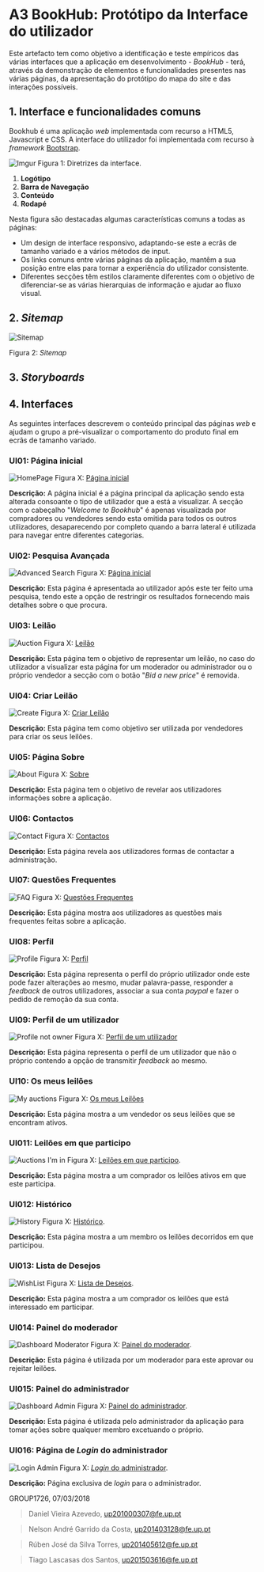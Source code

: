 # A3 BookHub: Protótipo da Interface do utilizador

Este artefacto tem como objetivo a identificação e teste empíricos das várias interfaces que a aplicação em desenvolvimento - *BookHub* - terá, através da demonstração de elementos e funcionalidades presentes nas várias páginas, da apresentação do protótipo do mapa do site e das interações possíveis.
 
## 1. Interface e funcionalidades comuns
 
Bookhub é uma aplicação *web* implementada com recurso a HTML5, Javascript e CSS. A interface do utilizador foi implementada com recurso à *framework* [Bootstrap](https://getbootstrap.com/).

![Imgur](https://i.imgur.com/eORgOD6.png)
Figura 1: Diretrizes da interface.

1. **Logótipo**
2. **Barra de Navegação**
3. **Conteúdo**
4. **Rodapé**

Nesta figura são destacadas algumas características comuns a todas as páginas:
* Um design de interface responsivo, adaptando-se este a ecrãs de tamanho variado e a vários métodos de input.
* Os links comuns entre várias páginas da aplicação, mantêm a sua posição entre elas para tornar a experiência do utilizador consistente.
* Diferentes secções têm estilos claramente diferentes com o objetivo de diferenciar-se as várias hierarquias de informação e ajudar ao fluxo visual.
 
## 2. *Sitemap*
![Sitemap](https://i.imgur.com/ToqiYnt.png)

Figura 2: *Sitemap*
 
## 3. *Storyboards*
 
 
## 4. Interfaces
 
As seguintes interfaces descrevem o conteúdo principal das páginas *web* e ajudam o grupo a pré-visualizar o comportamento do produto final em ecrãs de tamanho variado.

### UI01: Página inicial
![HomePage](https://i.imgur.com/oBzXNX7.jpg)
Figura X: [Página inicial](https://tiagolascasas.github.io/lbaw1726/home.html)

**Descrição:** A página inicial é a página principal da aplicação sendo esta alterada consoante o tipo de utilizador que a está a visualizar. A secção com o cabeçalho "*Welcome to Bookhub*" é apenas visualizada por compradores ou vendedores sendo esta omitida para todos os outros utilizadores, desaparecendo por completo quando a barra lateral é utilizada para navegar entre diferentes categorias.

### UI02: Pesquisa Avançada
![Advanced Search](https://i.imgur.com/ZE20ea9.jpg)
Figura X: [Página inicial](https://tiagolascasas.github.io/lbaw1726/search.html)

**Descrição:** Esta página é apresentada ao utilizador após este ter feito uma pesquisa, tendo este a opção de restringir os resultados fornecendo mais detalhes sobre o que procura.

### UI03: Leilão
![Auction](https://i.imgur.com/afCEjKG.jpg)
Figura X: [Leilão](https://tiagolascasas.github.io/lbaw1726/auction.html)

**Descrição:** Esta página tem o objetivo de representar um leilão, no caso do utilizador a visualizar esta página for um moderador ou administrador ou o próprio vendedor a secção com o botão "*Bid a new price*" é removida.

### UI04: Criar Leilão
![Create](https://i.imgur.com/j4LdKSZ.jpg)
Figura X: [Criar Leilão](https://tiagolascasas.github.io/lbaw1726/create.html)

**Descrição:** Esta página tem como objetivo ser utilizada por vendedores para criar os seus leilões.

### UI05: Página Sobre
![About](https://i.imgur.com/8LyPHsY.jpg)
Figura X: [Sobre](https://tiagolascasas.github.io/lbaw1726/about.html)

**Descrição:** Esta página tem o objetivo de revelar aos utilizadores informações sobre a aplicação.

### UI06: Contactos
![Contact](https://i.imgur.com/mOviPjl.jpg)
Figura X: [Contactos](https://tiagolascasas.github.io/lbaw1726/contact.html)

**Descrição:** Esta página revela aos utilizadores formas de contactar a administração.

### UI07: Questões Frequentes
![FAQ](https://i.imgur.com/Ib1iv5E.jpg)
Figura X: [Questões Frequentes](https://tiagolascasas.github.io/lbaw1726/faq.html)

**Descrição:** Esta página mostra aos utilizadores as questões mais frequentes feitas sobre a aplicação.

### UI08: Perfil 
![Profile](https://i.imgur.com/zo1KNxl.jpg)
Figura X: [Perfil](https://tiagolascasas.github.io/lbaw1726/profile_owner.html)

**Descrição:** Esta página representa o perfil do próprio utilizador onde este pode fazer alterações ao mesmo, mudar palavra-passe, responder a *feedback* de outros utilizadores, associar a sua conta *paypal* e fazer o pedido de remoção da sua conta.

### UI09: Perfil de um utilizador
![Profile not owner](https://i.imgur.com/zo1KNxl.jpg)
Figura X: [Perfil de um utilizador](https://tiagolascasas.github.io/lbaw1726/profile_not_owner.html)

**Descrição:** Esta página representa o perfil de um utilizador que não o próprio contendo a opção de transmitir *feedback* ao mesmo.

### UI10: Os meus leilões
![My auctions](https://i.imgur.com/ErEGbtk.jpg)
Figura X: [Os meus Leilões](https://tiagolascasas.github.io/lbaw1726/myAuctions.html)

**Descrição:** Esta página mostra a um vendedor os seus leilões que se encontram ativos.

### UI011: Leilões em que participo
![Auctions I'm in](https://i.imgur.com/74Dr3Qx.jpg)
Figura X: [Leilões em que participo](https://tiagolascasas.github.io/lbaw1726/auctionsIm_in.html).

**Descrição:** Esta página mostra a um comprador os leilões ativos em que este participa.

### UI012: Histórico
![History](https://i.imgur.com/ErukNQP.jpg)
Figura X: [Histórico](https://tiagolascasas.github.io/lbaw1726/history.html).

**Descrição:** Esta página mostra a um membro os leilões decorridos em que participou.

### UI013: Lista de Desejos
![WishList](https://i.imgur.com/eSCBVrt.jpg)
Figura X: [Lista de Desejos](https://tiagolascasas.github.io/lbaw1726/wishlist.html).

**Descrição:** Esta página mostra a um comprador os leilões que está interessado em participar.

### UI014: Painel do moderador
![Dashboard Moderator](https://i.imgur.com/2QhnlL8.jpg)
Figura X: [Painel do moderador](https://tiagolascasas.github.io/lbaw1726/moderator.html).

**Descrição:** Esta página é utilizada por um moderador para este aprovar ou rejeitar leilões.


### UI015: Painel do administrador
![Dashboard Admin](https://i.imgur.com/DCLfJPX.jpg)
Figura X: [Painel do administrador](https://tiagolascasas.github.io/lbaw1726/admin.html).

**Descrição:** Esta página é utilizada pelo administrador da aplicação para tomar ações sobre qualquer membro excetuando o próprio.

### UI016: Página de *Login* do administrador
![Login Admin](https://i.imgur.com/UJL0gAK.jpg)
Figura X: [*Login* do administrador](https://tiagolascasas.github.io/lbaw1726/adminLogin.html).

**Descrição:** Página exclusiva de *login* para o administrador.


 
GROUP1726, 07/03/2018
 
>Daniel Vieira Azevedo, up201000307@fe.up.pt

>Nelson André Garrido da Costa, up201403128@fe.up.pt

>Rúben José da Silva Torres, up201405612@fe.up.pt

>Tiago Lascasas dos Santos, up201503616@fe.up.pt
